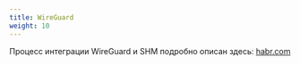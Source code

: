 ```yaml
---
title: WireGuard
weight: 10
---
```


Процесс интеграции WireGuard и SHM подробно описан здесь: <a href="https://habr.com/ru/articles/701820" target="_blank">habr.com</a>


